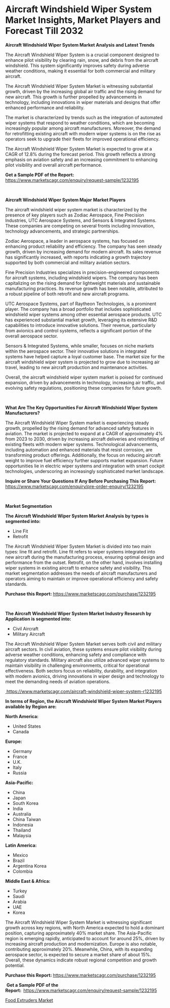 <p><h1>Aircraft Windshield Wiper System Market Insights, Market Players and Forecast Till 2032</h1></p><p><strong>Aircraft Windshield Wiper System Market Analysis and Latest Trends</strong></p>
<p><p>The Aircraft Windshield Wiper System is a crucial component designed to enhance pilot visibility by clearing rain, snow, and debris from the aircraft windshield. This system significantly improves safety during adverse weather conditions, making it essential for both commercial and military aircraft.</p><p>The Aircraft Windshield Wiper System Market is witnessing substantial growth, driven by the increasing global air traffic and the rising demand for new aircraft. This growth is further propelled by advancements in technology, including innovations in wiper materials and designs that offer enhanced performance and reliability. </p><p>The market is characterized by trends such as the integration of automated wiper systems that respond to weather conditions, which are becoming increasingly popular among aircraft manufacturers. Moreover, the demand for retrofitting existing aircraft with modern wiper systems is on the rise as operators seek to upgrade their fleets for improved operational efficiency.</p><p>The Aircraft Windshield Wiper System Market is expected to grow at a CAGR of 12.8% during the forecast period. This growth reflects a strong emphasis on aviation safety and an increasing commitment to enhancing pilot visibility and overall aircraft performance.</p></p>
<p><strong>Get a Sample PDF of the Report:&nbsp;</strong> <a href="https://www.marketscagr.com/enquiry/request-sample/1232195?utm_campaign=1889&utm_medium=2&utm_source=Github&utm_content=ia&utm_term=18022025&utm_id=aircraft-windshield-wiper-system">https://www.marketscagr.com/enquiry/request-sample/1232195</a></p>
<p>&nbsp;</p>
<p><strong>Aircraft Windshield Wiper System Major Market Players</strong></p>
<p><p>The aircraft windshield wiper system market is characterized by the presence of key players such as Zodiac Aerospace, Fine Precision Industries, UTC Aerospace Systems, and Sensors & Integrated Systems. These companies are competing on several fronts including innovation, technology advancements, and strategic partnerships.</p><p>Zodiac Aerospace, a leader in aerospace systems, has focused on enhancing product reliability and efficiency. The company has seen steady growth, driven by increasing demand for modern aircraft. Its sales revenue has significantly increased, with reports indicating a growth trajectory supported by both commercial and military aviation sectors.</p><p>Fine Precision Industries specializes in precision-engineered components for aircraft systems, including windshield wipers. The company has been capitalizing on the rising demand for lightweight materials and sustainable manufacturing practices. Its revenue growth has been notable, attributed to a robust pipeline of both retrofit and new aircraft programs.</p><p>UTC Aerospace Systems, part of Raytheon Technologies, is a prominent player. The company has a broad portfolio that includes sophisticated windshield wiper systems among other essential aerospace products. UTC has experienced substantial market growth, leveraging its extensive R&D capabilities to introduce innovative solutions. Their revenue, particularly from avionics and control systems, reflects a significant portion of the overall aerospace sector.</p><p>Sensors & Integrated Systems, while smaller, focuses on niche markets within the aerospace sector. Their innovative solutions in integrated systems have helped capture a loyal customer base. The market size for the aircraft windshield wiper system is projected to grow due to increasing air travel, leading to new aircraft production and maintenance activities.</p><p>Overall, the aircraft windshield wiper system market is poised for continued expansion, driven by advancements in technology, increasing air traffic, and evolving safety regulations, positioning these companies for future growth.</p></p>
<p>&nbsp;</p>
<p><strong>What Are The Key Opportunities For Aircraft Windshield Wiper System Manufacturers?</strong></p>
<p><p>The Aircraft Windshield Wiper System market is experiencing steady growth, propelled by the rising demand for advanced safety features in aviation. The market is projected to expand at a CAGR of approximately 4% from 2023 to 2030, driven by increasing aircraft deliveries and retrofitting of existing fleets with modern wiper systems. Technological advancements, including automation and enhanced materials that resist corrosion, are transforming product offerings. Additionally, the focus on reducing aircraft weight to improve fuel efficiency further supports market expansion. Future opportunities lie in electric wiper systems and integration with smart cockpit technologies, underscoring an increasingly sophisticated market landscape.</p></p>
<p><strong>Inquire or Share Your Questions If Any Before Purchasing This Report:</strong> <a href="https://www.marketscagr.com/enquiry/pre-order-enquiry/1232195?utm_campaign=1889&utm_medium=2&utm_source=Github&utm_content=ia&utm_term=18022025&utm_id=aircraft-windshield-wiper-system">https://www.marketscagr.com/enquiry/pre-order-enquiry/1232195</a></p>
<p>&nbsp;</p>
<p><strong>Market Segmentation</strong></p>
<p><strong>The Aircraft Windshield Wiper System Market Analysis by types is segmented into:</strong></p>
<p><ul><li>Line Fit</li><li>Retrofit</li></ul></p>
<p><p>The Aircraft Windshield Wiper System Market is divided into two main types: line fit and retrofit. Line fit refers to wiper systems integrated into new aircraft during the manufacturing process, ensuring optimal design and performance from the outset. Retrofit, on the other hand, involves installing wiper systems in existing aircraft to enhance safety and visibility. This market segmentation addresses the needs of aircraft manufacturers and operators aiming to maintain or improve operational efficiency and safety standards.</p></p>
<p><strong>Purchase this Report:&nbsp;</strong><a href="https://www.marketscagr.com/purchase/1232195?utm_campaign=1889&utm_medium=2&utm_source=Github&utm_content=ia&utm_term=18022025&utm_id=aircraft-windshield-wiper-system">https://www.marketscagr.com/purchase/1232195</a></p>
<p>&nbsp;</p>
<p><strong>The Aircraft Windshield Wiper System Market Industry Research by Application is segmented into:</strong></p>
<p><ul><li>Civil Aircraft</li><li>Military Aircraft</li></ul></p>
<p><p>The Aircraft Windshield Wiper System Market serves both civil and military aircraft sectors. In civil aviation, these systems ensure pilot visibility during adverse weather conditions, enhancing safety and compliance with regulatory standards. Military aircraft also utilize advanced wiper systems to maintain visibility in challenging environments, critical for operational effectiveness. Both sectors focus on reliability, durability, and integration with modern avionics, driving innovations in wiper design and technology to meet the demanding needs of aviation operations.</p></p>
<p><a href="https://www.marketscagr.com/aircraft-windshield-wiper-system-r1232195?utm_campaign=1889&utm_medium=2&utm_source=Github&utm_content=ia&utm_term=18022025&utm_id=aircraft-windshield-wiper-system">&nbsp;https://www.marketscagr.com/aircraft-windshield-wiper-system-r1232195</a></p>
<p><strong>In terms of Region, the Aircraft Windshield Wiper System Market Players available by Region are:</strong></p>
<p>
    <p> <strong> North America: </strong>
        <ul>
            <li>United States</li>
            <li>Canada</li>
        </ul>
        </p> 
    <p> <strong> Europe: </strong>
        <ul>
            <li>Germany</li>
            <li>France</li>
            <li>U.K.</li>
            <li>Italy</li>
            <li>Russia</li>
        </ul>
        </p> 
    <p> <strong> Asia-Pacific: </strong>
        <ul>
            <li>China</li>
            <li>Japan</li>
            <li>South Korea</li>
            <li>India</li>
            <li>Australia</li>
            <li>China Taiwan</li>
            <li>Indonesia</li>
            <li>Thailand</li>
            <li>Malaysia</li>
        </ul>
        </p> 
    <p> <strong> Latin America: </strong>
        <ul>
            <li>Mexico</li>
            <li>Brazil</li>
            <li>Argentina Korea</li>
            <li>Colombia</li>
        </ul>
        </p> 
    <p> <strong> Middle East & Africa: </strong>
        <ul>
            <li>Turkey</li>
            <li>Saudi</li>
            <li>Arabia</li>
            <li>UAE</li>
            <li>Korea</li>
        </ul>
    </p>
    </p>
<p><p>The Aircraft Windshield Wiper System Market is witnessing significant growth across key regions, with North America expected to hold a dominant position, capturing approximately 40% market share. The Asia-Pacific region is emerging rapidly, anticipated to account for around 25%, driven by increasing aircraft production and modernization. Europe is also notable, contributing approximately 20%. Meanwhile, China, with its expanding aerospace sector, is expected to secure a market share of about 15%. Overall, these dynamics indicate robust regional competition and growth potential.</p></p>
<p><strong>Purchase this Report: </strong><a href="https://www.marketscagr.com/purchase/1232195?utm_campaign=1889&utm_medium=2&utm_source=Github&utm_content=ia&utm_term=18022025&utm_id=aircraft-windshield-wiper-system">https://www.marketscagr.com/purchase/1232195</a></p>
<p>&nbsp;<strong>Get a Sample PDF of the Report:&nbsp;&nbsp;</strong><a href="https://www.marketscagr.com/enquiry/request-sample/1232195?utm_campaign=1889&utm_medium=2&utm_source=Github&utm_content=ia&utm_term=18022025&utm_id=aircraft-windshield-wiper-system">https://www.marketscagr.com/enquiry/request-sample/1232195</a></p>
<p><strong></strong></p>
<p><p><a href="https://github.com/globismark/Market-Research-Report-List-6/blob/main/food-extruders-market.md?utm_campaign=1889&utm_medium=2&utm_source=Github&utm_content=ia&utm_term=18022025&utm_id=aircraft-windshield-wiper-system">Food Extruders Market</a></p></p>